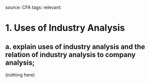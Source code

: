 source: CFA
tags: 
relevant: 

# 1. Uses of Industry Analysis

## a. explain uses of industry analysis and the relation of industry analysis to company analysis;

(nothing here)
